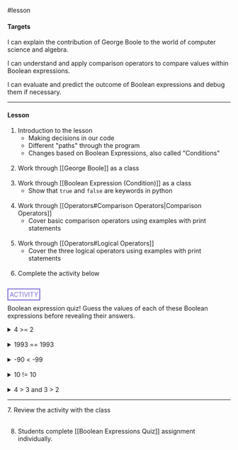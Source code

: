 #lesson 

#### Targets
I can explain the contribution of George Boole to the world of computer science and algebra.

I can understand and apply comparison operators to compare values within Boolean expressions.

I can evaluate and predict the outcome of Boolean expressions and debug them if necessary.

---
#### Lesson
1. Introduction to the lesson
	* Making decisions in our code
	* Different "paths" through the program
	* Changes based on Boolean Expressions, also called "Conditions"<br><br>
2. Work through [[George Boole]] as a class<br><br>
3. Work through [[Boolean Expression (Condition)]] as a class
	* Show that `true` and `false` are keywords in python<br><br>
4. Work through [[Operators#Comparison Operators|Comparison Operators]]
	* Cover basic comparison operators using examples with print statements<br><br>
5. Work through [[Operators#Logical Operators]]
	* Cover the three logical operators using examples with print statements<br><br>
6. Complete the activity below<br><br>

<span style="color: #7b6cd9; border: 2px solid #7b6cd9; padding: 3px">ACTIVITY</span>

Boolean expression quiz! Guess the values of each of these Boolean expressions before revealing their answers.

<details>
	<summary>4 >= 2</summary>
		<p style="font-style: italic">True, fours is greater than or equal to two.</p>
</details>
<br>
<details>
	<summary>1993 == 1993</summary>
		<p style="font-style: italic">True, 1993 is equal to 1993</p>
</details>
<br>
<details>
	<summary>-90 &lt -99</summary>
		<p style="font-style: italic">False, negative ninety is NOT less than negative ninety-nine</p>
</details>
<br>
<details>
	<summary>10 != 10</summary>
		<p style="font-style: italic">False, ten is not NOT equal to ten.</p>
</details>
<br>
<details>
	<summary>4 > 3 and 3 > 2</summary>
		<p style="font-style: italic">True, four is greater than three and also three is greater than 2</p>
</details>

<hr>
7. Review the activity with the class<br><br>

8. Students complete [[Boolean Expressions Quiz]] assignment individually.

